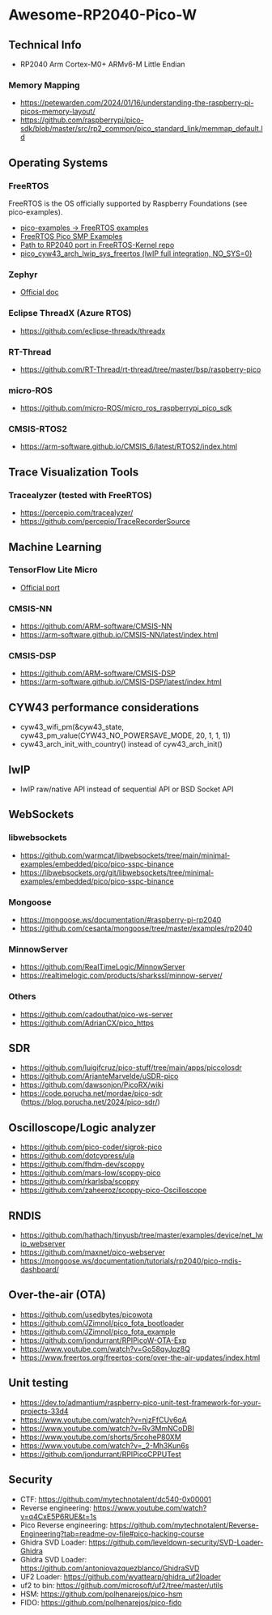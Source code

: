 # Awesome-RP2040-Pico-W

## Technical Info

- RP2040 Arm Cortex-M0+ ARMv6-M Little Endian

### Memory Mapping
 - https://petewarden.com/2024/01/16/understanding-the-raspberry-pi-picos-memory-layout/
 - https://github.com/raspberrypi/pico-sdk/blob/master/src/rp2_common/pico_standard_link/memmap_default.ld

## Operating Systems

### FreeRTOS
FreeRTOS is the OS officially supported by Raspberry Foundations (see pico-examples).
- [pico-examples -> FreeRTOS examples](https://github.com/raspberrypi/pico-examples?tab=readme-ov-file#freertos-examples)
- [FreeRTOS Pico SMP Examples](https://www.freertos.org/smp-demos-for-the-raspberry-pi-pico-board.html)
- [Path to RP2040 port in FreeRTOS-Kernel repo](https://github.com/FreeRTOS/FreeRTOS-Kernel/tree/main/portable/ThirdParty/GCC/RP2040)
- [pico_cyw43_arch_lwip_sys_freertos (lwIP full integration, NO_SYS=0)](https://www.raspberrypi.com/documentation/pico-sdk/networking.html)

### Zephyr
- [Official doc](https://docs.zephyrproject.org/latest/boards/raspberrypi/rpi_pico/doc/index.html)

### Eclipse ThreadX (Azure RTOS)

- https://github.com/eclipse-threadx/threadx

### RT-Thread

- https://github.com/RT-Thread/rt-thread/tree/master/bsp/raspberry-pico

### micro-ROS
- https://github.com/micro-ROS/micro_ros_raspberrypi_pico_sdk

### CMSIS-RTOS2
- https://arm-software.github.io/CMSIS_6/latest/RTOS2/index.html

## Trace Visualization Tools

### Tracealyzer (tested with FreeRTOS)
- https://percepio.com/tracealyzer/
- https://github.com/percepio/TraceRecorderSource

## Machine Learning

### TensorFlow Lite Micro
- [Official port](https://github.com/raspberrypi/pico-tflmicro)

### CMSIS-NN
- https://github.com/ARM-software/CMSIS-NN
- https://arm-software.github.io/CMSIS-NN/latest/index.html

### CMSIS-DSP
- https://github.com/ARM-software/CMSIS-DSP
- https://arm-software.github.io/CMSIS-DSP/latest/index.html

## CYW43 performance considerations

- cyw43_wifi_pm(&cyw43_state, cyw43_pm_value(CYW43_NO_POWERSAVE_MODE, 20, 1, 1, 1))
- cyw43_arch_init_with_country() instead of cyw43_arch_init()

## lwIP

- lwIP raw/native API instead of sequential API or BSD Socket API

## WebSockets

### libwebsockets

- https://github.com/warmcat/libwebsockets/tree/main/minimal-examples/embedded/pico/pico-sspc-binance
- https://libwebsockets.org/git/libwebsockets/tree/minimal-examples/embedded/pico/pico-sspc-binance

### Mongoose

- https://mongoose.ws/documentation/#raspberry-pi-rp2040
- https://github.com/cesanta/mongoose/tree/master/examples/rp2040

### MinnowServer

- https://github.com/RealTimeLogic/MinnowServer
- https://realtimelogic.com/products/sharkssl/minnow-server/

### Others

- https://github.com/cadouthat/pico-ws-server
- https://github.com/AdrianCX/pico_https

## SDR

- https://github.com/luigifcruz/pico-stuff/tree/main/apps/piccolosdr
- https://github.com/ArjanteMarvelde/uSDR-pico
- https://github.com/dawsonjon/PicoRX/wiki
- https://code.porucha.net/mordae/pico-sdr (https://blog.porucha.net/2024/pico-sdr/)

## Oscilloscope/Logic analyzer
- https://github.com/pico-coder/sigrok-pico
- https://github.com/dotcypress/ula
- https://github.com/fhdm-dev/scoppy
- https://github.com/mars-low/scoppy-pico
- https://github.com/rkarlsba/scoppy
- https://github.com/zaheeroz/scoppy-pico-Oscilloscope

## RNDIS

- https://github.com/hathach/tinyusb/tree/master/examples/device/net_lwip_webserver
- https://github.com/maxnet/pico-webserver
- https://mongoose.ws/documentation/tutorials/rp2040/pico-rndis-dashboard/

## Over-the-air (OTA)

- https://github.com/usedbytes/picowota
- https://github.com/JZimnol/pico_fota_bootloader
- https://github.com/JZimnol/pico_fota_example
- https://github.com/jondurrant/RPIPicoW-OTA-Exp
- https://www.youtube.com/watch?v=Go58qyJpz8Q
- https://www.freertos.org/freertos-core/over-the-air-updates/index.html

## Unit testing

- https://dev.to/admantium/raspberry-pico-unit-test-framework-for-your-projects-33d4
- https://www.youtube.com/watch?v=njzFfCUv6qA
- https://www.youtube.com/watch?v=Rv3MmNCoDBI
- https://www.youtube.com/shorts/5rcoheP80XM
- https://www.youtube.com/watch?v=_2-Mh3Kun6s
- https://github.com/jondurrant/RPIPicoCPPUTest

## Security

- CTF: https://github.com/mytechnotalent/dc540-0x00001
- Reverse engineering: https://www.youtube.com/watch?v=q4CxE5P6RUE&t=1s
- Pico Reverse engineering: https://github.com/mytechnotalent/Reverse-Engineering?tab=readme-ov-file#pico-hacking-course
- Ghidra SVD Loader: https://github.com/leveldown-security/SVD-Loader-Ghidra
- Ghidra SVD Loader: https://github.com/antoniovazquezblanco/GhidraSVD
- UF2 Loader: https://github.com/wyattearp/ghidra_uf2loader
- uf2 to bin: https://github.com/microsoft/uf2/tree/master/utils
- HSM: https://github.com/polhenarejos/pico-hsm
- FIDO: https://github.com/polhenarejos/pico-fido
